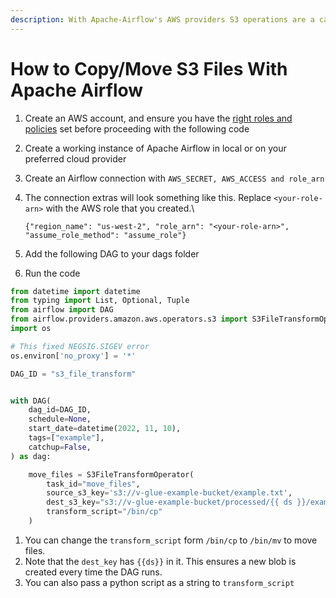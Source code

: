 ```yaml
---
description: With Apache-Airflow's AWS providers S3 operations are a cake-walk.
---
```


# How to Copy/Move S3 Files With Apache Airflow

1. Create an AWS account, and ensure you have the [right roles and policies](../devops/aws/iam-users-roles-and-policies.md) set before proceeding with the following code
2. Create a working instance of Apache Airflow in local or on your preferred cloud provider
3. Create an Airflow connection with `AWS_SECRET, AWS_ACCESS and role_arn`
4.  The connection extras will look something like this. Replace `<your-role-arn>` with the AWS role that you created.\


    `{"region_name": "us-west-2", "role_arn": "<your-role-arn>", "assume_role_method": "assume_role"}`
5. Add the following DAG to your dags folder
6. Run the code&#x20;

```python
from datetime import datetime
from typing import List, Optional, Tuple
from airflow import DAG
from airflow.providers.amazon.aws.operators.s3 import S3FileTransformOperator
import os

# This fixed NEGSIG.SIGEV error
os.environ['no_proxy'] = '*'

DAG_ID = "s3_file_transform"


with DAG(
    dag_id=DAG_ID,
    schedule=None,
    start_date=datetime(2022, 11, 10),
    tags=["example"],
    catchup=False,
) as dag:

    move_files = S3FileTransformOperator(
        task_id="move_files",
        source_s3_key='s3://v-glue-example-bucket/example.txt',
        dest_s3_key="s3://v-glue-example-bucket/processed/{{ ds }}/example.txt",
        transform_script="/bin/cp"
    )
```

1. You can change the `transform_script` form `/bin/cp`  to `/bin/mv` to move files.
2. Note that the `dest_key` has `{{ds}}` in it. This ensures a new blob is created every time the DAG runs.&#x20;
3. You can also pass a python script as a string to `transform_script`
